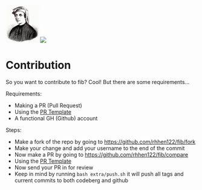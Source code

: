 <img src=".github/media/fib.jpeg" height="100">

<img src="http://badgen.net/static/Code Of Conduct/fib/blue">

# Contribution
So you want to contribute to fib? Cool! But there are some requirements...

Requirements:
 - Making a PR (Pull Request)
 - Using the <a href="/templates/Pull-Request.txt"> PR Template</a>
 - A functional GH (Github) account

Steps:
 - Make a fork of the repo by going to <a href="https://github.com/rhhen122/fib/fork">https://github.com/rhhen122/fib/fork</a>
 - Make your change and add your username to the end of the commit
 - Now make a PR by going to <a href="https://github.com/rhhen122/fib/compare">https://github.com/rhhen122/fib/compare</a>
 - Using the <a href="/templates/Pull-Request.txt">PR Template</a>
 - Now send your PR in for review
 - Keep in mind by running `bash extra/push.sh` it will push all tags and current commits to both codeberg and github
